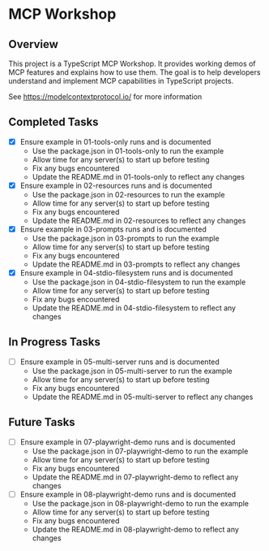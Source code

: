 # MCP Workshop

## Overview

This project is a TypeScript MCP Workshop. It provides working demos of MCP features and explains how to use them. The goal is to help developers understand and implement MCP capabilities in TypeScript projects.

See https://modelcontextprotocol.io/ for more information

## Completed Tasks

- [x] Ensure example in 01-tools-only runs and is documented
  - Use the package.json in 01-tools-only to run the example
  - Allow time for any server(s) to start up before testing
  - Fix any bugs encountered
  - Update the README.md in 01-tools-only to reflect any changes
- [x] Ensure example in 02-resources runs and is documented
  - Use the package.json in 02-resources to run the example
  - Allow time for any server(s) to start up before testing
  - Fix any bugs encountered
  - Update the README.md in 02-resources to reflect any changes
- [x] Ensure example in 03-prompts runs and is documented
  - Use the package.json in 03-prompts to run the example
  - Allow time for any server(s) to start up before testing
  - Fix any bugs encountered
  - Update the README.md in 03-prompts to reflect any changes
- [x] Ensure example in 04-stdio-filesystem runs and is documented
  - Use the package.json in 04-stdio-filesystem to run the example
  - Allow time for any server(s) to start up before testing
  - Fix any bugs encountered
  - Update the README.md in 04-stdio-filesystem to reflect any changes

## In Progress Tasks

- [ ] Ensure example in 05-multi-server runs and is documented
  - Use the package.json in 05-multi-server to run the example
  - Allow time for any server(s) to start up before testing
  - Fix any bugs encountered
  - Update the README.md in 05-multi-server to reflect any changes

## Future Tasks

- [ ] Ensure example in 07-playwright-demo runs and is documented
  - Use the package.json in 07-playwright-demo to run the example
  - Allow time for any server(s) to start up before testing
  - Fix any bugs encountered
  - Update the README.md in 07-playwright-demo to reflect any changes
- [ ] Ensure example in 08-playwright-demo runs and is documented
  - Use the package.json in 08-playwright-demo to run the example
  - Allow time for any server(s) to start up before testing
  - Fix any bugs encountered
  - Update the README.md in 08-playwright-demo to reflect any changes

